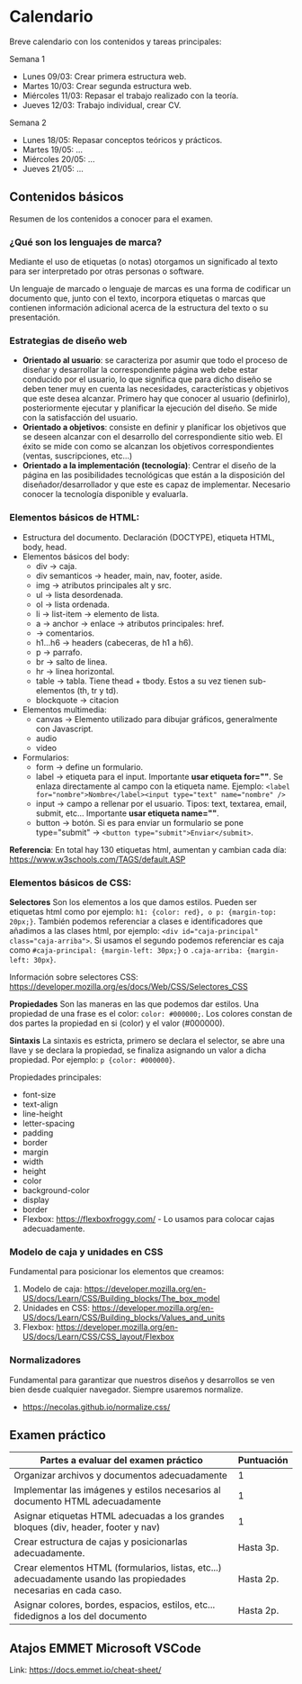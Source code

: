 # Calendario

Breve calendario con los contenidos y tareas principales:

Semana 1

-   Lunes 09/03: Crear primera estructura web.
-   Martes 10/03: Crear segunda estructura web.
-   Miércoles 11/03: Repasar el trabajo realizado con la teoría.
-   Jueves 12/03: Trabajo individual, crear CV.

Semana 2

-   Lunes 18/05: Repasar conceptos teóricos y prácticos.
-   Martes 19/05: ...
-   Miércoles 20/05: ...
-   Jueves 21/05: ...

## Contenidos básicos

Resumen de los contenidos a conocer para el examen.

### ¿Qué son los lenguajes de marca?

Mediante el uso de etiquetas (o notas) otorgamos un significado al texto para ser interpretado por otras personas o software.

Un lenguaje de marcado o lenguaje de marcas es una forma de codificar un documento que, junto con el texto, incorpora etiquetas o marcas que contienen información adicional acerca de la estructura del texto o su presentación.

### Estrategias de diseño web

-   **Orientado al usuario**: se caracteriza por asumir que todo el proceso de diseñar y desarrollar la correspondiente página web debe estar conducido por el usuario, lo que significa que para dicho diseño se deben tener muy en cuenta las necesidades, características y objetivos que este desea alcanzar. Primero hay que conocer al usuario (definirlo), posteriormente ejecutar y planificar la ejecución del diseño. Se mide con la satisfacción del usuario.
-   **Orientado a objetivos**: consiste en definir y planificar los objetivos que se deseen alcanzar con el desarrollo del correspondiente sitio web. El éxito se mide con como se alcanzan los objetivos correspondientes (ventas, suscripciones, etc...)
-   **Orientado a la implementación (tecnología)**: Centrar el diseño de la página en las posibilidades tecnológicas que están a la disposición del diseñador/desarrollador y que este es capaz de implementar. Necesario conocer la tecnología disponible y evaluarla.

### Elementos básicos de HTML:

-   Estructura del documento. Declaración (DOCTYPE), etiqueta HTML, body, head.
-   Elementos básicos del body:
    -   div -> caja.
    -   div semanticos -> header, main, nav, footer, aside.
    -   img -> atributos principales alt y src.
    -   ul -> lista desordenada.
    -   ol -> lista ordenada.
    -   li -> list-item -> elemento de lista.
    -   a -> anchor -> enlace -> atributos principales: href.
    -   **<!--...-->** -> comentarios.
    -   h1...h6 -> headers (cabeceras, de h1 a h6).
    -   p -> parrafo.
    -   br -> salto de linea.
    -   hr -> linea horizontal.
    -   table -> tabla. Tiene thead + tbody. Estos a su vez tienen sub-elementos (th, tr y td).
    -   blockquote -> citacion
-   Elementos multimedia:
    -   canvas -> Elemento utilizado para dibujar gráficos, generalmente con Javascript.
    -   audio
    -   video
-   Formularios:
    -   form -> define un formulario.
    -   label -> etiqueta para el input. Importante **usar etiqueta for=""**. Se enlaza directamente al campo con la etiqueta name. Ejemplo: `<label for="nombre">Nombre</label><input type="text" name="nombre" />`
    -   input -> campo a rellenar por el usuario. Tipos: text, textarea, email, submit, etc... Importante **usar etiqueta name=""**.
    -   button -> botón. Si es para enviar un formulario se pone type="submit" -> `<button type="submit">Enviar</submit>`.

**Referencia**: En total hay 130 etiquetas html, aumentan y cambian cada día: https://www.w3schools.com/TAGS/default.ASP

### Elementos básicos de CSS:

**Selectores**
Son los elementos a los que damos estilos. Pueden ser etiquetas html como por ejemplo: `h1: {color: red}, o p: {margin-top: 20px;}`. También podemos referenciar a clases e identificadores que añadimos a las clases html, por ejemplo: `<div id="caja-principal" class="caja-arriba">`. Si usamos el segundo podemos referenciar es caja como `#caja-principal: {margin-left: 30px;}` o `.caja-arriba: {margin-left: 30px}`.

Información sobre selectores CSS: https://developer.mozilla.org/es/docs/Web/CSS/Selectores_CSS

**Propiedades**
Son las maneras en las que podemos dar estilos. Una propiedad de una frase es el color: `color: #000000;`. Los colores constan de dos partes la propiedad en si (color) y el valor (#000000).

**Sintaxis**
La sintaxis es estricta, primero se declara el selector, se abre una llave y se declara la propiedad, se finaliza asignando un valor a dicha propiedad. Por ejemplo: `p {color: #000000}`.

Propiedades principales:

-   font-size
-   text-align
-   line-height
-   letter-spacing
-   padding
-   border
-   margin
-   width
-   height
-   color
-   background-color
-   display
-   border
-   Flexbox: https://flexboxfroggy.com/ - Lo usamos para colocar cajas adecuadamente.

### Modelo de caja y unidades en CSS

Fundamental para posicionar los elementos que creamos:

1. Modelo de caja: https://developer.mozilla.org/en-US/docs/Learn/CSS/Building_blocks/The_box_model
2. Unidades en CSS: https://developer.mozilla.org/en-US/docs/Learn/CSS/Building_blocks/Values_and_units
3. Flexbox: https://developer.mozilla.org/en-US/docs/Learn/CSS/CSS_layout/Flexbox

### Normalizadores

Fundamental para garantizar que nuestros diseños y desarrollos se ven bien desde cualquier navegador. Siempre usaremos normalize.

-   https://necolas.github.io/normalize.css/

## Examen práctico

| Partes a evaluar del examen práctico                                                                             | Puntuación |
| ---------------------------------------------------------------------------------------------------------------- | ---------- |
| Organizar archivos y documentos adecuadamente                                                                    | 1          |
| Implementar las imágenes y estilos necesarios al documento HTML adecuadamente                                    | 1          |
| Asignar etiquetas HTML adecuadas a los grandes bloques (div, header, footer y nav)                               | 1          |
| Crear estructura de cajas y posicionarlas adecuadamente.                                                         | Hasta 3p.  |
| Crear elementos HTML (formularios, listas, etc...) adecuadamente usando las propiedades necesarias en cada caso. | Hasta 2p.  |
| Asignar colores, bordes, espacios, estilos, etc... fidedignos a los del documento                                | Hasta 2p.  |

## Atajos EMMET Microsoft VSCode

Link: https://docs.emmet.io/cheat-sheet/
